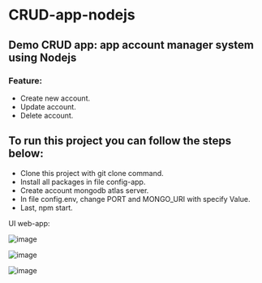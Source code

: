 # CRUD-app-nodejs

## Demo CRUD app: app account manager system using Nodejs

### Feature:
- Create new account.
- Update account.
- Delete account.

## To run this project you can follow the steps below:
- Clone this project with git clone command.
- Install all packages in file config-app.
- Create account mongodb atlas server.
- In file config.env, change PORT and MONGO_URI with specify Value.
- Last, npm start.

UI web-app:

![image](https://user-images.githubusercontent.com/20872340/136693437-bef0c95d-1579-45e6-8d31-6adf530292c8.png)

![image](https://user-images.githubusercontent.com/20872340/136693854-279f06c4-fcb6-406b-ba6e-5ace813f1ff5.png)

![image](https://user-images.githubusercontent.com/20872340/136693867-6f98e774-0291-42d7-abd5-6da5f818ad7e.png)

